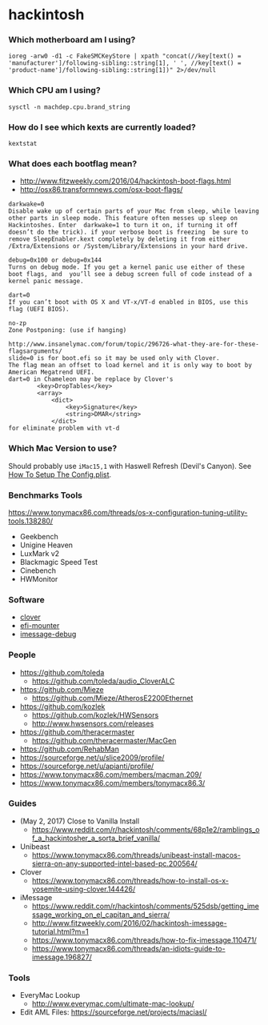 # hackintosh

### Which motherboard am I using?
```
ioreg -arw0 -d1 -c FakeSMCKeyStore | xpath "concat(//key[text() = 'manufacturer']/following-sibling::string[1], ' ', //key[text() = 'product-name']/following-sibling::string[1])" 2>/dev/null
```

### Which CPU am I using?
```
sysctl -n machdep.cpu.brand_string
```

### How do I see which kexts are currently loaded?
```
kextstat
```

### What does each bootflag mean?
- http://www.fitzweekly.com/2016/04/hackintosh-boot-flags.html
- http://osx86.transformnews.com/osx-boot-flags/

```
darkwake=0 
Disable wake up of certain parts of your Mac from sleep, while leaving other parts in sleep mode. This feature often messes up sleep on Hackintoshes. Enter  darkwake=1 to turn it on, if turning it off doesn’t do the trick). if your verbose boot is freezing  be sure to remove SleepEnabler.kext completely by deleting it from either /Extra/Extensions or /System/Library/Extensions in your hard drive.

debug=0x100 or debug=0x144
Turns on debug mode. If you get a kernel panic use either of these boot flags, and  you’ll see a debug screen full of code instead of a kernel panic message.

dart=0
If you can’t boot with OS X and VT-x/VT-d enabled in BIOS, use this flag (UEFI BIOS).

no-zp
Zone Postponing: (use if hanging)

http://www.insanelymac.com/forum/topic/296726-what-they-are-for-these-flagsarguments/
slide=0 is for boot.efi so it may be used only with Clover.
The flag mean an offset to load kernel and it is only way to boot by American Megatrend UEFI.
dart=0 in Chameleon may be replace by Clover's
		<key>DropTables</key>
		<array>
			<dict>
				<key>Signature</key>
				<string>DMAR</string>
			</dict>
for eliminate problem with vt-d 

```

### Which Mac Version to use?
Should probably use `iMac15,1` with Haswell Refresh (Devil's Canyon). See [How To Setup The Config.plist](https://www.reddit.com/r/hackintosh/comments/68p1e2/ramblings_of_a_hackintosher_a_sorta_brief_vanilla/).

### Benchmarks Tools
https://www.tonymacx86.com/threads/os-x-configuration-tuning-utility-tools.138280/

- Geekbench
- Unigine Heaven
- LuxMark v2
- Blackmagic Speed Test
- Cinebench
- HWMonitor

### Software
- [clover](./software/clover)
- [efi-mounter](./software/efi-mounter)
- [imessage-debug](./software/imessage-debug)

### People
- https://github.com/toleda
	- https://github.com/toleda/audio_CloverALC
- https://github.com/Mieze
	- https://github.com/Mieze/AtherosE2200Ethernet
- https://github.com/kozlek
	- https://github.com/kozlek/HWSensors
	- http://www.hwsensors.com/releases
- https://github.com/theracermaster
	- https://github.com/theracermaster/MacGen
- https://github.com/RehabMan
- https://sourceforge.net/u/slice2009/profile/
- https://sourceforge.net/u/apianti/profile/
- https://www.tonymacx86.com/members/macman.209/
- https://www.tonymacx86.com/members/tonymacx86.3/

### Guides
- (May 2, 2017) Close to Vanilla Install
	- https://www.reddit.com/r/hackintosh/comments/68p1e2/ramblings_of_a_hackintosher_a_sorta_brief_vanilla/
- Unibeast
	- https://www.tonymacx86.com/threads/unibeast-install-macos-sierra-on-any-supported-intel-based-pc.200564/
- Clover
	- https://www.tonymacx86.com/threads/how-to-install-os-x-yosemite-using-clover.144426/
- iMessage
	- https://www.reddit.com/r/hackintosh/comments/525dsb/getting_imessage_working_on_el_capitan_and_sierra/
	- http://www.fitzweekly.com/2016/02/hackintosh-imessage-tutorial.html?m=1
	- https://www.tonymacx86.com/threads/how-to-fix-imessage.110471/
	- https://www.tonymacx86.com/threads/an-idiots-guide-to-imessage.196827/

### Tools
- EveryMac Lookup
	- http://www.everymac.com/ultimate-mac-lookup/
- Edit AML Files: https://sourceforge.net/projects/maciasl/
